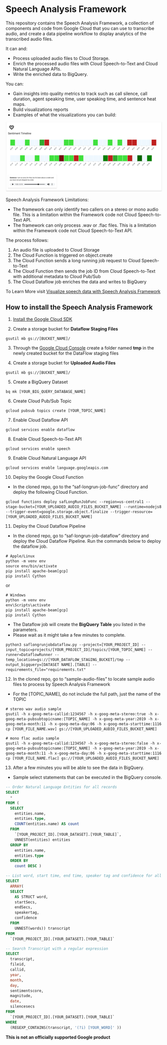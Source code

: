 # Speech Analysis Framework

This repository contains the Speech Analysis Framework, a collection of components and code from Google Cloud that you can use to transcribe audio, and create a data pipeline workflow to display analytics of the transcribed audio files.

It can and:
* Process uploaded audio files to Cloud Storage.
* Enrich the processed audio files with Cloud Speech-to-Text and Cloud Natural Language APIs.
* Write the enriched data to BigQuery.

You can:
* Gain insights into quality metrics to track such as call silence, call duration, agent speaking time, user speaking time, and sentence heat maps.
* Build visualizations reports
* Examples of what the visualizations you can build:

![Speech Analysis Framework Sentence Heat Map](images/visualize-speech-data-with-framework-5heatmap.png "Speech Analysis Framework Sentence Heat Map")

Speech Analysis Framework Limitations:
* The framework can only identify two callers on a stereo or mono audio file. This is a limitation within the Framework code not Cloud Speech-to-Text API.
* The framework can only process .wav or .flac files. This is a limitation within the Framework code not Cloud Speech-to-Text API.

The process follows:
1. An audio file is uploaded to Cloud Storage
2. The Cloud Function is triggered on object.create
3. The Cloud Function sends a long running job request to Cloud Speech-to-Text
4. The Cloud Function then sends the job ID from Cloud Speech-to-Text with additional metadata to Cloud Pub/Sub
5. The Cloud Dataflow job enriches the data and writes to BigQuery

To Learn More visit [Visualize speech data with Speech Analysis Framework](hhttps://cloud.google.com/solutions/visualize-speech-data-with-framework)

## How to install the Speech Analysis Framework

1. [Install the Google Cloud SDK](https://cloud.google.com/sdk/install)

2. Create a storage bucket for **Dataflow Staging Files**

``` shell
gsutil mb gs://[BUCKET_NAME]/
```

3. Through the [Google Cloud Console](https://console.cloud.google.com) create a folder named **tmp** in the newly created bucket for the DataFlow staging files

4. Create a storage bucket for **Uploaded Audio Files**

``` shell
gsutil mb gs://[BUCKET_NAME]/
```

5. Create a BigQuery Dataset
``` shell
bq mk [YOUR_BIG_QUERY_DATABASE_NAME]
```

6. Create Cloud Pub/Sub Topic
``` shell
gcloud pubsub topics create [YOUR_TOPIC_NAME]
```

7. Enable Cloud Dataflow API
``` shell
gcloud services enable dataflow
```

8. Enable Cloud Speech-to-Text API
``` shell
gcloud services enable speech
```

9. Enable Cloud Natural Language API
``` shell
gcloud services enable language.googleapis.com
```

10. Deploy the Google Cloud Function
* In the cloned repo, go to the “saf-longrun-job-func” directory and deploy the following Cloud Function.
``` shell
gcloud functions deploy safLongRunJobFunc --region=us-central1 --stage-bucket=[YOUR_UPLOADED_AUDIO_FILES_BUCKET_NAME] --runtime=nodejs8 --trigger-event=google.storage.object.finalize --trigger-resource=[YOUR_UPLOADED_AUDIO_FILES_BUCKET_NAME]
```

11. Deploy the Cloud Dataflow Pipeline
* In the cloned repo, go to “saf-longrun-job-dataflow” directory and deploy the Cloud Dataflow Pipeline. Run the commands below to deploy the dataflow job.
``` shell
# Apple/Linux
python -m venv env
source env/bin/activate
pip install apache-beam[gcp]
pip install Cython
```
or
``` shell
# Windows
python -m venv env
env\Scripts\activate
pip install apache-beam[gcp]
pip install Cython
```
* The Dataflow job will create the **BigQuery Table** you listed in the parameters.
* Please wait as it might take a few minutes to complete.
``` shell
python3 saflongrunjobdataflow.py --project=[YOUR_PROJECT_ID] --input_topic=projects/[YOUR_PROJECT_ID]/topics/[YOUR_TOPIC_NAME] --runner=DataflowRunner --temp_location=gs://[YOUR_DATAFLOW_STAGING_BUCKET]/tmp --output_bigquery=[DATASET NAME].[TABLE] --requirements_file="requirements.txt"
```

12. In the cloned repo, go to “sample-audio-files” to locate sample audio files to process by Speech Analysis Framework
* For the [TOPIC_NAME], do not include the full path, just the name of the TOPIC

``` shell
# stereo wav audio sample
gsutil -h x-goog-meta-callid:1234567 -h x-goog-meta-stereo:true -h x-goog-meta-pubsubtopicname:[TOPIC_NAME] -h x-goog-meta-year:2019 -h x-goog-meta-month:11 -h x-goog-meta-day:06 -h x-goog-meta-starttime:1116 cp [YOUR_FILE_NAME.wav] gs://[YOUR_UPLOADED_AUDIO_FILES_BUCKET_NAME]
```

``` shell
# mono flac audio sample
gsutil -h x-goog-meta-callid:1234567 -h x-goog-meta-stereo:false -h x-goog-meta-pubsubtopicname:[TOPIC_NAME] -h x-goog-meta-year:2019 -h x-goog-meta-month:11 -h x-goog-meta-day:06 -h x-goog-meta-starttime:1116 cp [YOUR_FILE_NAME.flac] gs://[YOUR_UPLOADED_AUDIO_FILES_BUCKET_NAME]
```

13. After a few minutes you will be able to see the data in BigQuery.
* Sample select statements that can be executed in the BigQuery console.
``` sql
-- Order Natural Language Entities for all records
SELECT
  *
FROM (
  SELECT
    entities.name,
    entities.type,
    COUNT(entities.name) AS count
  FROM
    `[YOUR_PROJECT_ID].[YOUR_DATASET].[YOUR_TABLE]`,
    UNNEST(entities) entities
  GROUP BY
    entities.name,
    entities.type
  ORDER BY
    count DESC )
```

``` sql
-- List word, start time, end time, speaker tag and confidence for all records
SELECT
  ARRAY(
  SELECT
    AS STRUCT word,
    startSecs,
    endSecs,
    speakertag,
    confidence
  FROM
    UNNEST(words)) transcript
FROM
  `[YOUR_PROJECT_ID].[YOUR_DATASET].[YOUR_TABLE]`
```

``` sql
-- Search Transcript with a regular expression
SELECT
  transcript,
  fileid,
  callid,
  year,
  month,
  day,
  sentimentscore,
  magnitude,
  date,
  silencesecs
FROM
  `[YOUR_PROJECT_ID].[YOUR_DATASET].[YOUR_TABLE]`
WHERE
  (REGEXP_CONTAINS(transcript, '(?i) [YOUR_WORD]' ))
```

**This is not an officially supported Google product**